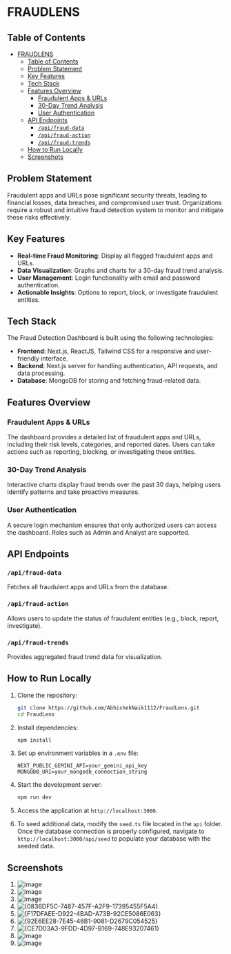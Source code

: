 
# FRAUDLENS

## Table of Contents
- [FRAUDLENS](#fraudlens)
  - [Table of Contents](#table-of-contents)
  - [Problem Statement](#problem-statement)
  - [Key Features](#key-features)
  - [Tech Stack](#tech-stack)
  - [Features Overview](#features-overview)
    - [Fraudulent Apps \& URLs](#fraudulent-apps--urls)
    - [30-Day Trend Analysis](#30-day-trend-analysis)
    - [User Authentication](#user-authentication)
  - [API Endpoints](#api-endpoints)
    - [`/api/fraud-data`](#apifraud-data)
    - [`/api/fraud-action`](#apifraud-action)
    - [`/api/fraud-trends`](#apifraud-trends)
  - [How to Run Locally](#how-to-run-locally)
  - [Screenshots](#screenshots)

## Problem Statement

Fraudulent apps and URLs pose significant security threats, leading to financial losses, data breaches, and compromised user trust. Organizations require a robust and intuitive fraud detection system to monitor and mitigate these risks effectively.


## Key Features

- **Real-time Fraud Monitoring**: Display all flagged fraudulent apps and URLs.
- **Data Visualization**: Graphs and charts for a 30-day fraud trend analysis.
- **User Management**: Login functionality with email and password authentication.
- **Actionable Insights**: Options to report, block, or investigate fraudulent entities.

## Tech Stack

The Fraud Detection Dashboard is built using the following technologies:

- **Frontend**: Next.js, ReactJS, Tailwind CSS for a responsive and user-friendly interface.
- **Backend**: Next.js server for handling authentication, API requests, and data processing.
- **Database**: MongoDB for storing and fetching fraud-related data.

## Features Overview

### Fraudulent Apps & URLs
The dashboard provides a detailed list of fraudulent apps and URLs, including their risk levels, categories, and reported dates. Users can take actions such as reporting, blocking, or investigating these entities.

### 30-Day Trend Analysis
Interactive charts display fraud trends over the past 30 days, helping users identify patterns and take proactive measures.

### User Authentication
A secure login mechanism ensures that only authorized users can access the dashboard. Roles such as Admin and Analyst are supported.

## API Endpoints

### `/api/fraud-data`
Fetches all fraudulent apps and URLs from the database.

### `/api/fraud-action`
Allows users to update the status of fraudulent entities (e.g., block, report, investigate).

### `/api/fraud-trends`
Provides aggregated fraud trend data for visualization.

## How to Run Locally

1. Clone the repository:
    ```bash
    git clone https://github.com/AbhishekNaik1112/FraudLens.git
    cd FraudLens
    ```

2. Install dependencies:
    ```bash
    npm install
    ```

3. Set up environment variables in a `.env` file:
    ```env
    NEXT_PUBLIC_GEMINI_API=your_gemini_api_key
    MONGODB_URI=your_mongodb_connection_string
    ```

4. Start the development server:
    ```bash
    npm run dev
    ```

5. Access the application at `http://localhost:3000`.

6. To seed additional data, modify the `seed.ts` file located in the `api` folder. Once the database connection is properly configured, navigate to `http://localhost:3000/api/seed` to populate your database with the seeded data.

## Screenshots

1. ![image](https://github.com/user-attachments/assets/c099a3ad-42f5-4379-afd4-c25ff92038cb)
2. ![image](https://github.com/user-attachments/assets/388b2b5d-4ecd-4c18-b851-85c54f472ded)
3. ![image](https://github.com/user-attachments/assets/f71f98a2-9973-4506-b096-4aef45c4b887)
4. ![{0836DF5C-7487-457F-A2F9-17395455F5A4}](https://github.com/user-attachments/assets/7eaaaa23-07c8-4f6e-ae3d-d8d1d8f7d1bc)
5. ![{F17DFAEE-D922-4BAD-A73B-92CE5086E063}](https://github.com/user-attachments/assets/16fe36ed-e42e-4d26-a16d-2653b80e0407)
6. ![{92E6EE28-7E45-46B1-9081-D2679C054525}](https://github.com/user-attachments/assets/4d00392e-8d71-4952-a716-a21bc60ee120)
7. ![{CE7D03A3-9FDD-4D97-B169-748E93207461}](https://github.com/user-attachments/assets/c7427a5e-391e-4888-b517-6bf89cbe1dac)
8. ![image](https://github.com/user-attachments/assets/f2363307-eb5a-45f8-9df8-6eae0c597e8e)
9. ![image](https://github.com/user-attachments/assets/0d2cecc6-da00-455c-8e34-82b2b6e060e7)









